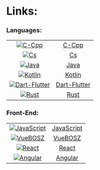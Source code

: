 # Links:

### Languages: 

|  |  |
| :---: | :---: |
| [![C-Cpp](https://skillicons.dev/icons?i=c,cpp&theme=dark)](https://github.com/C-CppBOSZ) | [C-Cpp](https://github.com/C-CppBOSZ) |
| [![Cs](https://skillicons.dev/icons?i=cs&theme=dark)](https://github.com/CsBOSZ) | [Cs](https://github.com/CsBOSZ) |
| [![Java](https://skillicons.dev/icons?i=java&theme=dark)](https://github.com/JavaBOSZ) | [Java](https://github.com/JavaBOSZ) |
| [![Kotlin](https://skillicons.dev/icons?i=kotlin&theme=dark)](https://github.com/KotlinBOSZ) | [Kotlin](https://github.com/KotlinBOSZ) |
| [![Dart-Flutter](https://skillicons.dev/icons?i=dart,flutter&theme=dark)](https://github.com/Dart-FlutterBOSZ) | [Dart-Flutter](https://github.com/Dart-FlutterBOSZ) |
| [![Rust](https://skillicons.dev/icons?i=rust&theme=dark)](https://github.com/RustBOSZ) | [Rust](https://github.com/RustBOSZ) |

### Front-End:

|  |  |
| :---: | :---: |
| [![JavaScript](https://skillicons.dev/icons?i=javascript&theme=dark)](https://github.com/JavaScriptBOSZ) | [JavaScript](https://github.com/JavaScriptBOSZ) |
| [![VueBOSZ](https://skillicons.dev/icons?i=vue&theme=dark)](https://github.com/VueBOSZ) | [VueBOSZ](https://github.com/VueBOSZ) |
| [![React](https://skillicons.dev/icons?i=react&theme=dark)](https://github.com/ReactBOSZ) | [React](https://github.com/ReactBOSZ) |
| [![Angular](https://skillicons.dev/icons?i=angular&theme=dark)](https://github.com/AngularBOSZ) | [Angular](https://github.com/AngularBOSZ) |

